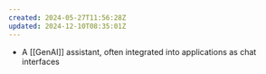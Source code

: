 ```yaml
---
created: 2024-05-27T11:56:28Z
updated: 2024-12-10T08:35:01Z
---
```

- A [[GenAI]] assistant, often integrated into applications as chat interfaces